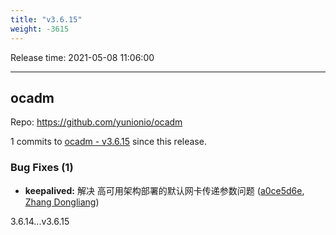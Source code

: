 ```yaml
---
title: "v3.6.15"
weight: -3615
---
```


Release time: 2021-05-08 11:06:00

-----

## ocadm

Repo: https://github.com/yunionio/ocadm

1 commits to [ocadm - v3.6.15] since this release.

### Bug Fixes (1)
- **keepalived:** 解决 高可用架构部署的默认网卡传递参数问题 ([a0ce5d6e](https://github.com/yunionio/ocadm/commit/a0ce5d6ebe55233d7cd54f0b24706de3c9e2cb03), [Zhang Dongliang](mailto:zhangdongliang@yunion.cn))

[ocadm - v3.6.15]: https://github.com/yunionio/ocadm/compare/v3.6.14...v3.6.15
3.6.14...v3.6.15
